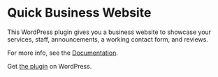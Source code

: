 
Quick Business Website
======================

This WordPress plugin gives you a business website to showcase your services, staff, announcements, a working contact form, and reviews.

For more info, see the [Documentation](https://isabelcastillo.com/free-plugins/quick-business-website).

Get [the plugin](https://wordpress.org/plugins/quick-business-website/) on WordPress.
